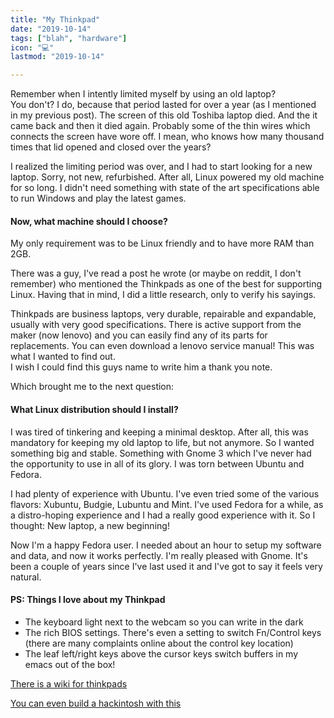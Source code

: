 ```yaml
---
title: "My Thinkpad"
date: "2019-10-14"
tags: ["blah", "hardware"]
icon: "💻"
lastmod: "2019-10-14"

---
```


Remember when I intently limited myself by using an old laptop?  
You don't? I do, because that period lasted for over a year (as I mentioned in my previous post). The screen of this old Toshiba laptop died. And the it came back and then it died again. Probably some of the thin wires which connects the screen have wore off. I mean, who knows how many thousand times that lid opened and closed over the years?

I realized the limiting period was over, and I had to start looking for a new laptop. Sorry, not new, refurbished. After all, Linux powered my old machine for so long. I didn't need something with state of the art specifications able to run Windows and play the latest games.

#### Now, what machine should I choose?

My only requirement was to be Linux friendly and to have more RAM than 2GB.

There was a guy, I've read a post he wrote (or maybe on reddit, I don't remember) who mentioned the Thinkpads as one of the best for supporting Linux. Having that in mind, I did a little research, only to verify his sayings.

Thinkpads are business laptops, very durable, repairable and expandable, usually with very good specifications. There is active support from the maker (now lenovo) and you can easily find any of its parts for replacements. You can even download a lenovo service manual! This was what I wanted to find out.  
I wish I could find this guys name to write him a thank you note.

Which brought me to the next question:

#### What Linux distribution should I install?

I was tired of tinkering and keeping a minimal desktop. After all, this was mandatory for keeping my old laptop to life, but not anymore. So I wanted something big and stable. Something with Gnome 3 which I've never had the opportunity to use in all of its glory. I was torn between Ubuntu and Fedora.

I had plenty of experience with Ubuntu. I've even tried some of the various flavors: Xubuntu, Budgie, Lubuntu and Mint. I've used Fedora for a while, as a distro-hoping experience and I had a really good experience with it. So I thought: New laptop, a new beginning!

Now I'm a happy Fedora user. I needed about an hour to setup my software and data, and now it works perfectly. I'm really pleased with Gnome. It's been a couple of years since I've last used it and I've got to say it feels very natural.

#### PS: Things I love about my Thinkpad

- The keyboard light next to the webcam so you can write in the dark
- The rich BIOS settings. There's even a setting to switch Fn/Control keys (there are many complaints online about the control key location)
- The leaf left/right keys above the cursor keys switch buffers in my emacs out of the box!

[There is a wiki for thinkpads](https://www.thinkwiki.org/wiki/ThinkWiki)

[You can even build a hackintosh with this](https://josephsiu.com/convert-windows-10-thinkpad-t420-into-dual-boot-hackintosh-running-macos-high-sierra/)
